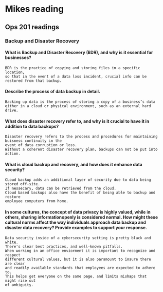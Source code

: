 # Mikes reading

## Ops 201 readings

### Backup and Disaster Recovery

#### What is Backup and Disaster Recovery (BDR), and why is it essential for businesses?
    BDR is the practice of copying and storing files in a specific location,
    so that in the event of a data loss incident, crucial info can be 
    restored from that backup.

#### Describe the process of data backup in detail.
    Backing up data is the process of storing a copy of a business’s data 
    either in a cloud or physical environment, such as an external hard drive.
#### What does disaster recovery refer to, and why is it crucial to have it in addition to data backups?
    Disaster recovery refers to the process and procedures for maintaining buisness continuity in the
    event of data corruption or loss. 
    Without a coherent disaster recovery plan, backups can not be put into action.

#### What is cloud backup and recovery, and how does it enhance data security?
    CLoud backup adds an additional layer of security due to data being stored off-site.
    If nessecary, data can be retrieved from the cloud. 
    Cloud based backups also have the benefit of being able to backup and restore
    employee computers from home.

#### In some cultures, the concept of data privacy is highly valued, while in others, sharing informationopenly is considered normal. How might these cultural norms affect the way individuals approach data backup and disaster data recovery? Provide examples to support your response.
    Data security inside of a cybersecurity setting is pretty black and white.
    There's clear best practices, and well-known pitfalls. 
    When working in an office enviorment it is important to recognize and respect
    different cultural values, but it is also paramount to insure there are clear
    and readily available standards that employees are expected to adhere to.
    This helps get everyone on the same page, and limits mishaps that might rise out
    of ambiguity.

